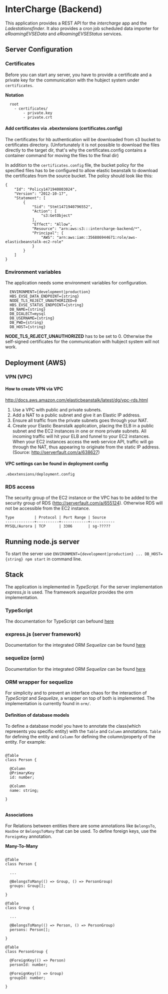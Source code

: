 # InterCharge (Backend)

This application provides a REST API for the _intercharge_ app and the _Ladestationsfinder_. It also provides a
 cron job scheduled data importer for _eRoamingEVSEData_ and _eRoamingEVSEStatus_ services. 
 
## Server Configuration

### Certificates

Before you can start any server, you have to provide a certificate and a private key for the communication with
 the hubject system under `certificates`.
 
**Notation**

````
  root
    - certificates/
        - private.key
        - private.crt

````

#### Add certificates via .ebextensions (certificates.config)

The certificates for hb authentication will be downloaded from s3 bucket to certificates directory. (Unfortunately it is not possible to download the files directly to the target dir, 
that's why the certificates.config contains a container command for moving the files to the final dir)

In addition to the `certificates.config` file, the bucket policy for the specified files has to be configured to allow elastic beanstalk to download the certificates from the source bucket. 
The policy should look like this:

````
{
	"Id": "Policy1471940803024",
	"Version": "2012-10-17",
	"Statement": [
		{
			"Sid": "Stmt1471940796552",
			"Action": [
				"s3:GetObject"
			],
			"Effect": "Allow",
			"Resource": "arn:aws:s3:::intercharge-backend/*",
			"Principal": {
				"AWS": "arn:aws:iam::356886944671:role/aws-elasticbeanstalk-ec2-role"
			}
		}
	]
}
````


### Environment variables

The application needs some environment variables for configuration.

````
  ENVIRONMENT={development|production}
  HBS_EVSE_DATA_ENDPOINT={string}
  NODE_TLS_REJECT_UNAUTHORIZED=0
  HBS_EVSE_STATUS_ENDPOINT={string}
  DB_NAME={string}
  DB_DIALECT=mysql
  DB_USERNAME={string}
  DB_PWD={string}
  DB_HOST={string}

````
 
 **NODE_TLS_REJECT_UNAUTHORIZED** has to be set to 0. Otherwise the self-signed certificates for the 
 communication with hubject system will not work.
 
## Deployment (AWS)

### VPN (VPC)

#### How to create VPN via VPC

http://docs.aws.amazon.com/elasticbeanstalk/latest/dg/vpc-rds.html

1. Use a VPC with public and private subnets.
2. Add a NAT to a public subnet and give it an Elastic IP address.
3. Ensure all traffic from the private subnets goes through your NAT.
4. Create your Elastic Beanstalk application, placing the ELB in a public subnet and the EC2 instances in one or more private subnets.
All incoming traffic will hit your ELB and funnel to your EC2 instances. When your EC2 instances access the web service API, traffic will go through the NAT, thus appearing to originate from the static IP address.
(Source: http://serverfault.com/a/638627)

#### VPC settings can be found in deployment config

`.ebextensions/deployment.config`


### RDS access
The security group of the EC2 instance or the VPC has to be added to the security group of RDS (http://serverfault.com/a/655124). Otherwise RDS will not be accessible from the EC2 instance.

````
Type         | Protocol | Port Range | Source
-------------+----------+------------+-----------
MYSQL/Aurora | TCP      | 3306       | sg-?????

````

## Running node.js server

To start the server use `ENVIRONMENT={development|production} ... DB_HOST={string} npm start` in command line.

## Stack
The application is implemented in _TypeScript_. For the server implementation _express.js_ is used. The framework _sequelize_ 
provides the orm implementation. 

### TypeScript

The documentation for TypeScript can befound [here](https://www.typescriptlang.org/docs/tutorial.html)

### express.js (server framework)

Documentation for the integrated ORM _Sequelize_ can be found [here](http://expressjs.com/en/4x/api.html)

### sequelize (orm)

Documentation for the integrated ORM _Sequelize_ can be found [here](http://docs.sequelizejs.com/en/latest/)

### ORM wrapper for sequelize

For simplicity and to prevent an interface chaos for the interaction of _TypeScript_ and _Sequelize_, a wrapper on top 
of both is implemented. The implementation is currently found in `orm/`.

#### Definition of database models

To define a database model you have to annotate the class(which represents you specific entity) with the `Table` and
`Column` annotations. `Table` for defining the entity and `Column` for defining the column/property of the entity.
 For example:

````

@Table
class Person {

  @Column
  @PrimaryKey
  id: number;

  @Column
  name: string;

}


````

#### Associations

For Relations between entities there are some annotations like `BelongsTo`, `HasOne` or `BelongsToMany` that can be used. To define
foreign keys, use the `ForeignKey` annotation. 

**Many-To-Many**

````

@Table
class Person {

  ... 
  
  @BelongsToMany(() => Group, () => PersonGroup)
  groups: Group[];
  
}

@Table
class Group {

  ...

  @BelongsToMany(() => Person, () => PersonGroup)
  persons: Person[];
  
}

@Table
class PersonGroup {

  @ForeignKey(() => Person)
  personId: number;
  
  @ForeignKey(() => Group)
  groupId: number;

}


````


<!-- TODO -->